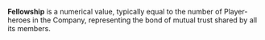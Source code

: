 **Fellowship** is a numerical value, typically equal to the number of Player-heroes in the Company, representing the bond of mutual trust shared by all its members.
